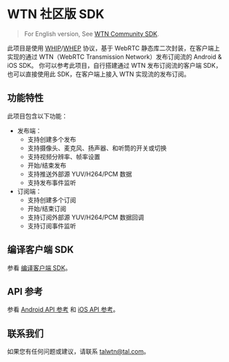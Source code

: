 # WTN 社区版 SDK

> For English version, See [WTN Community SDK](README_en.md).

此项目是使用 [WHIP](https://datatracker.ietf.org/doc/draft-ietf-wish-whip/)/[WHEP](https://datatracker.ietf.org/doc/draft-murillo-whep/) 协议，基于 WebRTC 静态库二次封装，在客户端上实现的通过 WTN（WebRTC Transmission Network）发布订阅流的 Android & iOS SDK。
你可以参考此项目，自行搭建通过 WTN 发布订阅流的客户端 SDK，也可以直接使用此 SDK，在客户端上接入 WTN 实现流的发布订阅。

## 功能特性
此项目包含以下功能：

- 发布端：
   - 支持创建多个发布
   - 支持摄像头、麦克风、扬声器、和听筒的开关或切换
   - 支持视频分辨率、帧率设置
   - 开始/结束发布
   - 支持推送外部源 YUV/H264/PCM 数据
   - 支持发布事件监听
- 订阅端：
  - 支持创建多个订阅
  - 开始/结束订阅
  - 支持订阅外部源 YUV/H264/PCM 数据回调
  - 支持订阅事件监听

## 编译客户端 SDK
参看 [编译客户端 SDK](doc/zh/Build_Instruction.md)。

## API 参考
参看 [Android API 参考](doc/zh/Android/overview.md) 和 [iOS API 参考](doc/zh/iOS/overview.md)。

## 联系我们
如果您有任何问题或建议，请联系 talwtn@tal.com。
